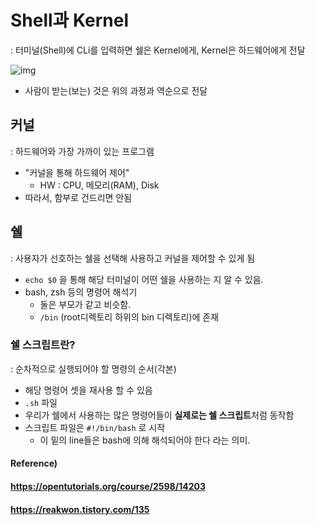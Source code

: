 # Shell과 Kernel

: 터미널(Shell)에 CLi를 입력하면 쉘은 Kernel에게, Kernel은 하드웨어에게 전달

![img](https://blog.kakaocdn.net/dn/buMPbF/btqZlQMBSNx/1p80FhTQppyLGtUuKzOb60/img.png) 

* 사람이 받는(보는) 것은 위의 과정과 역순으로 전달



## 커널

: 하드웨어와 가장 가까이 있는 프로그램

* "커널을 통해 하드웨어 제어"
  * HW : CPU, 메모리(RAM), Disk
* 따라서, 함부로 건드리면 안됨



## 쉘

: 사용자가 선호하는 쉘을 선택해 사용하고 커널을 제어할 수 있게 됨

* `echo $0` 을 통해 해당 터미널이 어떤 쉘을 사용하는 지 알 수 있음.
* bash, zsh 등의 명령어 해석기
  * 둘은 부모가 같고 비슷함.
  * `/bin` (root디렉토리 하위의 bin 디렉토리)에 존재



### 쉘 스크립트란?

: 순차적으로 실행되어야 할 명령의 순서(각본)

* 해당 명령어 셋을 재사용 할 수 있음
* `.sh` 파일
* 우리가 쉘에서 사용하는 많은 명령어들이 **실제로는 쉘 스크립트**처럼 동작함
* 스크립트 파일은 `#!/bin/bash` 로 시작
  * 이 밑의 line들은 bash에 의해 해석되어야 한다 라는 의미.



#### Reference)

#### https://opentutorials.org/course/2598/14203

#### https://reakwon.tistory.com/135